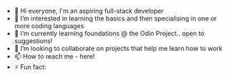 - 👋 Hi everyone, I'm an aspiring full-stack developer
- 👀 I’m interested in learning the basics and then specialising in one or more coding languages
- 🌱 I’m currently learning foundations @ the Odin Project.. open to suggestions!
- 💞️ I’m looking to collaborate on projects that help me learn how to work
- 📫 How to reach me - here!
- ⚡ Fun fact: 

<!---
MartinaM-stack/MartinaM-stack is a ✨ special ✨ repository because its `README.md` (this file) appears on your GitHub profile.
You can click the Preview link to take a look at your changes.
--->
